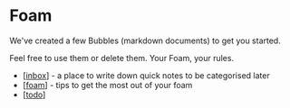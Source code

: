 # Foam

We've created a few Bubbles (markdown documents) to get you started. 

Feel free to use them or delete them. Your Foam, your rules.

- [[inbox]] - a place to write down quick notes to be categorised later
- [[foam]] - tips to get the most out of your foam
- [[todo]]

[//begin]: # "Autogenerated link references for markdown compatibility"
[inbox]: inbox "Inbox"
[foam]: foam "Foam"
[todo]: todo "Todo"
[//end]: # "Autogenerated link references"
